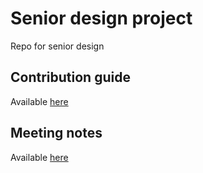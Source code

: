 # Senior design project

Repo for senior design

## Contribution guide

Available [here](CONTRIBUTING.md)

## Meeting notes

Available [here](MEETING.md)
